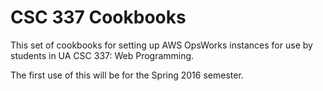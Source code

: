 # CSC 337 Cookbooks

This set of cookbooks for setting up AWS OpsWorks instances for use by students in UA CSC 337: Web Programming.

The first use of this will be for the Spring 2016 semester.


